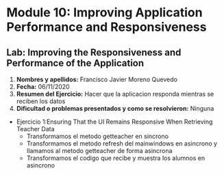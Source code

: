 # Module 10: Improving Application Performance and Responsiveness

## Lab: Improving the Responsiveness and Performance of the Application

1. **Nombres y apellidos:** Francisco Javier Moreno Quevedo
2. **Fecha:** 06/11/2020
3. **Resumen del Ejercicio:** Hacer que la aplicacion responda mientras se reciben los datos
4. **Dificultad o problemas presentados y como se resolvieron:** Ninguna

- Ejercicio 1:Ensuring That the UI Remains Responsive When Retrieving Teacher Data
  - Transformamos el metodo getteacher en sincrono
  - Transformamos el metodo refresh del mainwindows en asincrono y llamamos al metodo getteacher de forma asincrona
  - Transformamos el codigo que recibe y muestra los alumnos en asincrono


